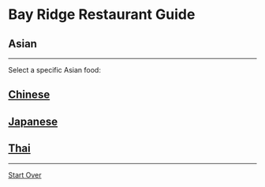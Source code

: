 # Bay Ridge Restaurant Guide
## Asian
---
Select a specific Asian food:
## [Chinese](https://www.pandabrooklyn.com/) 
## [Japanese](../japanese.md)
## [Thai](http://glowthai.com/)
---
[Start Over](../home.md)